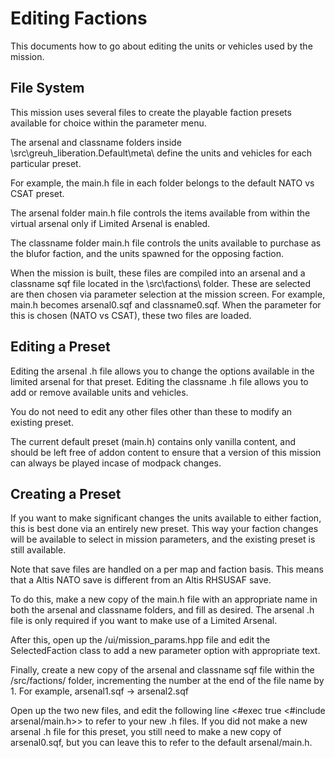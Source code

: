 # Editing Factions
This documents how to go about editing the units or vehicles used by the mission.

## File System

This mission uses several files to create the playable faction presets available for choice within the parameter menu.

The arsenal and classname folders inside \src\greuh_liberation.Default\meta\ define the units and vehicles for each particular preset.

For example, the main.h file in each folder belongs to the default NATO vs CSAT preset.

The arsenal folder main.h file controls the items available from within the virtual arsenal only if Limited Arsenal is enabled.

The classname folder main.h file controls the units available to purchase as the blufor faction, and the units spawned for the opposing faction.

When the mission is built, these files are compiled into an arsenal and a classname sqf file located in the \src\factions\ folder. 
These are selected are then chosen via parameter selection at the mission screen. For example, main.h becomes arsenal0.sqf and classname0.sqf.
When the parameter for this is chosen (NATO vs CSAT), these two files are loaded.


## Editing a Preset

Editing the arsenal .h file allows you to change the options available in the limited arsenal for that preset.
Editing the classname .h file allows you to add or remove available units and vehicles.

You do not need to edit any other files other than these to modify an existing preset.

The current default preset (main.h) contains only vanilla content, and should be left free of addon content to ensure that a version of this mission can always be played incase of modpack changes.


## Creating a Preset

If you want to make significant changes the units available to either faction, this is best done via an entirely new preset. 
This way your faction changes will be available to select in mission parameters, and the existing preset is still available.

Note that save files are handled on a per map and faction basis. This means that a Altis NATO save is different from an Altis RHSUSAF save.

To do this, make a new copy of the main.h file with an appropriate name in both the arsenal and classname folders, and fill as desired.
The arsenal .h file is only required if you want to make use of a Limited Arsenal.

After this, open up the /ui/mission_params.hpp file and edit the SelectedFaction class to add a new parameter option with appropriate text.

Finally, create a new copy of the arsenal and classname sqf file within the /src/factions/ folder, incrementing the number at the end of the file name by 1.
For example, arsenal1.sqf -> arsenal2.sqf

Open up the two new files, and edit the following line <#exec true <#include arsenal/main.h>> to refer to your new .h files. 
If you did not make a new arsenal .h file for this preset, you still need to make a new copy of arsenal0.sqf, but you can leave this to refer to the default arsenal/main.h.
